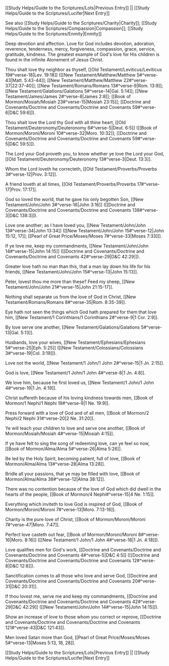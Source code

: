 [[Study Helps/Guide to the Scriptures/Lots|Previous Entry]]  ||  [[Study Helps/Guide to the Scriptures/Lucifer|Next Entry]]

 See also [[Study Helps/Guide to the Scriptures/Charity|Charity]]; [[Study Helps/Guide to the Scriptures/Compassion|Compassion]]; [[Study Helps/Guide to the Scriptures/Enmity|Enmity]]

 Deep devotion and affection. Love for God includes devotion, adoration, reverence, tenderness, mercy, forgiveness, compassion, grace, service, gratitude, kindness. The greatest example of God's love for His children is found in the infinite Atonement of Jesus Christ.

 Thou shalt love thy neighbor as thyself, [[Old Testament/Leviticus/Leviticus 19#^verse-18|Lev. 19:18]] ([[New Testament/Matthew/Matthew 5#^verse-43|Matt. 5:43-44]]; [[New Testament/Matthew/Matthew 22#^verse-37|22:37-40]]; [[New Testament/Romans/Romans 13#^verse-9|Rom. 13:9]]; [[New Testament/Galations/Galations 5#^verse-14|Gal. 5:14]]; [[New Testament/James/James 2#^verse-8|James 2:8]]; [[Book of Mormon/Mosiah/Mosiah 23#^verse-15|Mosiah 23:15]]; [[Doctrine and Covenants/Doctrine and Covenants/Doctrine and Covenants 59#^verse-6|D&C 59:6]]).

 Thou shalt love the Lord thy God with all thine heart, [[Old Testament/Deuteronomy/Deuteronomy 6#^verse-5|Deut. 6:5]] ([[Book of Mormon/Moroni/Moroni 10#^verse-32|Moro. 10:32]]; [[Doctrine and Covenants/Doctrine and Covenants/Doctrine and Covenants 59#^verse-5|D&C 59:5]]).

 The Lord your God proveth you, to know whether ye love the Lord your God, [[Old Testament/Deuteronomy/Deuteronomy 13#^verse-3|Deut. 13:3]].

 Whom the Lord loveth he correcteth, [[Old Testament/Proverbs/Proverbs 3#^verse-12|Prov. 3:12]].

 A friend loveth at all times, [[Old Testament/Proverbs/Proverbs 17#^verse-17|Prov. 17:17]].

 God so loved the world, that he gave his only begotten Son, [[New Testament/John/John 3#^verse-16|John 3:16]] ([[Doctrine and Covenants/Doctrine and Covenants/Doctrine and Covenants 138#^verse-3|D&C 138:3]]).

 Love one another; as I have loved you, [[New Testament/John/John 13#^verse-34|John 13:34]] ([[New Testament/John/John 15#^verse-12|John 15:12, 17]]; [[Pearl of Great Price/Moses/Moses 7#^verse-33|Moses 7:33]]).

 If ye love me, keep my commandments, [[New Testament/John/John 14#^verse-15|John 14:15]] ([[Doctrine and Covenants/Doctrine and Covenants/Doctrine and Covenants 42#^verse-29|D&C 42:29]]).

 Greater love hath no man than this, that a man lay down his life for his friends, [[New Testament/John/John 15#^verse-13|John 15:13]].

 Peter, lovest thou me more than these? Feed my sheep, [[New Testament/John/John 21#^verse-15|John 21:15-17]].

 Nothing shall separate us from the love of God in Christ, [[New Testament/Romans/Romans 8#^verse-35|Rom. 8:35-39]].

 Eye hath not seen the things which God hath prepared for them that love him, [[New Testament/1 Corinthians/1 Corinthians 2#^verse-9|1 Cor. 2:9]].

 By love serve one another, [[New Testament/Galations/Galations 5#^verse-13|Gal. 5:13]].

 Husbands, love your wives, [[New Testament/Ephesians/Ephesians 5#^verse-25|Eph. 5:25]] ([[New Testament/Colossians/Colossians 3#^verse-19|Col. 3:19]]).

 Love not the world, [[New Testament/1 John/1 John 2#^verse-15|1 Jn. 2:15]].

 God is love, [[New Testament/1 John/1 John 4#^verse-8|1 Jn. 4:8]].

 We love him, because he first loved us, [[New Testament/1 John/1 John 4#^verse-19|1 Jn. 4:19]].

 Christ suffereth because of his loving kindness towards men, [[Book of Mormon/1 Nephi/1 Nephi 19#^verse-9|1 Ne. 19:9]].

 Press forward with a love of God and of all men, [[Book of Mormon/2 Nephi/2 Nephi 31#^verse-20|2 Ne. 31:20]].

 Ye will teach your children to love and serve one another, [[Book of Mormon/Mosiah/Mosiah 4#^verse-15|Mosiah 4:15]].

 If ye have felt to sing the song of redeeming love, can ye feel so now, [[Book of Mormon/Alma/Alma 5#^verse-26|Alma 5:26]].

 Be led by the Holy Spirit, becoming patient, full of love, [[Book of Mormon/Alma/Alma 13#^verse-28|Alma 13:28]].

 Bridle all your passions, that ye may be filled with love, [[Book of Mormon/Alma/Alma 38#^verse-12|Alma 38:12]].

 There was no contention because of the love of God which did dwell in the hearts of the people, [[Book of Mormon/4 Nephi#^verse-15|4 Ne. 1:15]].

 Everything which inviteth to love God is inspired of God, [[Book of Mormon/Moroni/Moroni 7#^verse-13|Moro. 7:13-16]].

 Charity is the pure love of Christ, [[Book of Mormon/Moroni/Moroni 7#^verse-47|Moro. 7:47]].

 Perfect love casteth out fear, [[Book of Mormon/Moroni/Moroni 8#^verse-16|Moro. 8:16]] ([[New Testament/1 John/1 John 4#^verse-18|1 Jn. 4:18]]).

 Love qualifies men for God's work, [[Doctrine and Covenants/Doctrine and Covenants/Doctrine and Covenants 4#^verse-5|D&C 4:5]] ([[Doctrine and Covenants/Doctrine and Covenants/Doctrine and Covenants 12#^verse-8|D&C 12:8]]).

 Sanctification comes to all those who love and serve God, [[Doctrine and Covenants/Doctrine and Covenants/Doctrine and Covenants 20#^verse-31|D&C 20:31]].

 If thou lovest me, serve me and keep my commandments, [[Doctrine and Covenants/Doctrine and Covenants/Doctrine and Covenants 42#^verse-29|D&C 42:29]] ([[New Testament/John/John 14#^verse-15|John 14:15]]).

 Show an increase of love to those whom you correct or reprove, [[Doctrine and Covenants/Doctrine and Covenants/Doctrine and Covenants 121#^verse-43|D&C 121:43]].

 Men loved Satan more than God, [[Pearl of Great Price/Moses/Moses 5#^verse-13|Moses 5:13, 18, 28]].

[[Study Helps/Guide to the Scriptures/Lots|Previous Entry]]  ||  [[Study Helps/Guide to the Scriptures/Lucifer|Next Entry]]